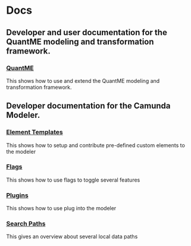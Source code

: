 # Docs

## Developer and user documentation for the QuantME modeling and transformation framework.

### [QuantME](./quantme)

This shows how to use and extend the QuantME modeling and transformation framework.

## Developer documentation for the Camunda Modeler.

### [Element Templates](./element-templates)

This shows how to setup and contribute pre-defined custom elements to the modeler

### [Flags](./flags)

This shows how to use flags to toggle several features

### [Plugins](./plugins)

This shows how to use plug into the modeler

### [Search Paths](./search-paths)

This gives an overview about several local data paths
